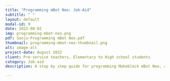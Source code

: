 ```yaml
---
title: "Programming mBot Neo: Job-Aid"
subtitle: " "
layout: default
modal-id: 9
date: 2022-08-02
img: programming-mbot-neo.png
pdf: Sanju-Programming mBot Neo.pdf
thumbnail: programming-mbot-neo-thumbnail.png
alt: image-alt
project-date: August 2022
client: Pre-service teachers, Elementary to High school students
category: Job-aid
description: A step by step guide for programming Makeblock mBot Neo, an educational coding robot, from scratch.

---
```

